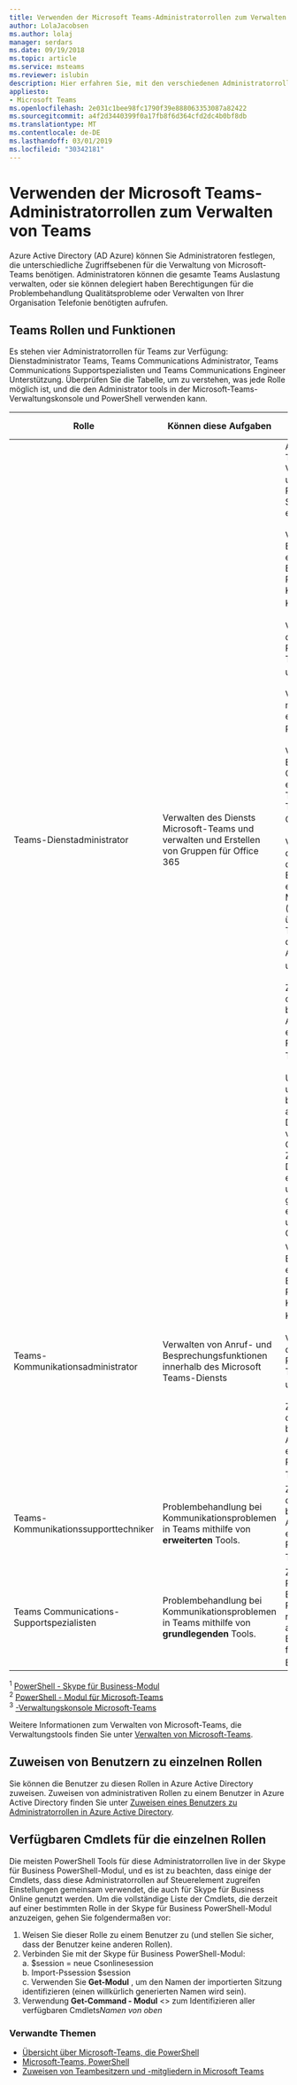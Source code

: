 ```yaml
---
title: Verwenden der Microsoft Teams-Administratorrollen zum Verwalten von Teams
author: LolaJacobsen
ms.author: lolaj
manager: serdars
ms.date: 09/19/2018
ms.topic: article
ms.service: msteams
ms.reviewer: islubin
description: Hier erfahren Sie, mit den verschiedenen Administratorrollen Teams verwalten.
appliesto:
- Microsoft Teams
ms.openlocfilehash: 2e031c1bee98fc1790f39e888063353087a82422
ms.sourcegitcommit: a4f2d3440399f0a17fb8f6d364cfd2dc4b0bf8db
ms.translationtype: MT
ms.contentlocale: de-DE
ms.lasthandoff: 03/01/2019
ms.locfileid: "30342181"
---
```

# <a name="use-microsoft-teams-admin-roles-to-manage-teams"></a>Verwenden der Microsoft Teams-Administratorrollen zum Verwalten von Teams

Azure Active Directory (AD Azure) können Sie Administratoren festlegen, die unterschiedliche Zugriffsebenen für die Verwaltung von Microsoft-Teams benötigen. Administratoren können die gesamte Teams Auslastung verwalten, oder sie können delegiert haben Berechtigungen für die Problembehandlung Qualitätsprobleme oder Verwalten von Ihrer Organisation Telefonie benötigten aufrufen. 

## <a name="teams-roles-and-capabilities"></a>Teams Rollen und Funktionen

Es stehen vier Administratorrollen für Teams zur Verfügung: Dienstadministrator Teams, Teams Communications Administrator, Teams Communications Supportspezialisten und Teams Communications Engineer Unterstützung. Überprüfen Sie die Tabelle, um zu verstehen, was jede Rolle möglich ist, und die den Administrator tools in der Microsoft-Teams-Verwaltungskonsole und PowerShell verwenden kann.

<!-- add Global admin role? -->

| Rolle | Können diese Aufgaben | Können die folgenden Tools zugreifen |
|----- | ------------------ | ------------------------------ |
| Teams-Dienstadministrator | Verwalten des Diensts Microsoft-Teams und verwalten und Erstellen von Gruppen für Office 365 | Alles in der Microsoft-Teams-Verwaltungskonsole und die zugehörigen PowerShell-Steuerelemente, einschließlich:<br><br> Verwalten von Besprechungen, einschließlich Besprechungsanfragen Richtlinien, Konfigurationen und Konferenz Brücken<sup>1,3</sup><br><br> Verwalten von VoIP, darunter den Aufruf von Richtlinien und den Telefon-Zahl Inventar und Zuweisung<sup>1</sup><br><br> Verwalten von messaging, einschließlich Richtlinien<sup>1,3</sup> messaging<br><br> Verwalten von Einstellungen für alle Org geltende, einschließlich Verbund, Teams Upgrade und Teams Clienteinstellungen<sup>1,3</sup><br><br> Verwalten der Teams in der Organisation sowie die zugehörigen Einstellungen, einschließlich des Mitgliedschaftsanbieters (Gruppenmanagement über PowerShell Teammanagement in der Einführung der Administratorportal unterstützt) <sup>23</sup><br><br> Zeigen Sie Profilseite des Benutzers an und beheben Sie Anrufqualität mit erweiterten Problembehandlung Toolset<sup>3</sup> <br><br> Und die Überwachung und Problembehandlung bei Mandanten Anruf in anrufen Quality Dashboard (CQD) verfügbar machen, die Qualität und Zuverlässigkeit von Daten. Neue Berichte erstellen, aktualisieren und Berichte wie gewünscht zu entfernen. Hochladen und Aktualisieren von CQD Daten erstellen |
| Teams-Kommunikationsadministrator | Verwalten von Anruf- und Besprechungsfunktionen innerhalb des Microsoft Teams-Diensts | Verwalten von Besprechungen, einschließlich Besprechungsanfragen Richtlinien, Konfigurationen und Konferenz Brücken<sup>1,3</sup><br><br> Verwalten von VoIP, darunter den Aufruf von Richtlinien und den Telefon-Zahl Inventar und Zuweisung<sup>1</sup><br><br> Zeigen Sie Profilseite des Benutzers an und beheben Sie Anrufqualität mit erweiterten Problembehandlung Toolset<sup>3</sup> |
| Teams-Kommunikationssupporttechniker | Problembehandlung bei Kommunikationsproblemen in Teams mithilfe von **erweiterten** Tools. | Zeigen Sie Profilseite des Benutzers an und beheben Sie Anrufqualität mit erweiterten Problembehandlung Toolset<sup>3</sup> |
| Teams Communications-Supportspezialisten | Problembehandlung bei Kommunikationsproblemen in Teams mithilfe von **grundlegenden** Tools.| Zugriff auf der Profilseite des Benutzers für die Problembehandlung bei ruft in Analytics aufrufen. Kann nur Benutzerinformationen für den gesuchten Benutzer anzeigen.<sup>3</sup>

<sup>1</sup> [PowerShell - Skype für Business-Modul](https://docs.microsoft.com/office365/enterprise/powershell/manage-skype-for-business-online-with-office-365-powershell)<br>
<sup>2</sup> [PowerShell - Modul für Microsoft-Teams](https://www.powershellgallery.com/packages/MicrosoftTeams/)<br>
<sup>3</sup> [-Verwaltungskonsole Microsoft-Teams](https://docs.microsoft.com/microsoftteams/manage-teams-skypeforbusiness-admin-center)
<!-- <sup>4</sup> Azure Active Directory Admin Center <<note that these are going to come later because they’re related to O365 Group management>> 
<sup>5</sup> Microsoft 365 Admin Center <<note that these are going to come later because they’re related to O365 Group management>> 
-->
Weitere Informationen zum Verwalten von Microsoft-Teams, die Verwaltungstools finden Sie unter [Verwalten von Microsoft-Teams](https://docs.microsoft.com/microsoftteams/manage-teams-skypeforbusiness-admin-center).

## <a name="assign-users-to-each-role"></a>Zuweisen von Benutzern zu einzelnen Rollen

Sie können die Benutzer zu diesen Rollen in Azure Active Directory zuweisen. Zuweisen von administrativen Rollen zu einem Benutzer in Azure Active Directory finden Sie unter [Zuweisen eines Benutzers zu Administratorrollen in Azure Active Directory](https://docs.microsoft.com/azure/active-directory/fundamentals/active-directory-users-assign-role-azure-portal).

## <a name="cmdlets-available-for-each-role"></a>Verfügbaren Cmdlets für die einzelnen Rollen

Die meisten PowerShell Tools für diese Administratorrollen live in der Skype für Business PowerShell-Modul, und es ist zu beachten, dass einige der Cmdlets, dass diese Administratorrollen auf Steuerelement zugreifen Einstellungen gemeinsam verwendet, die auch für Skype für Business Online genutzt werden. Um die vollständige Liste der Cmdlets, die derzeit auf einer bestimmten Rolle in der Skype für Business PowerShell-Modul anzuzeigen, gehen Sie folgendermaßen vor:

1. Weisen Sie dieser Rolle zu einem Benutzer zu (und stellen Sie sicher, dass der Benutzer keine anderen Rollen).
2. Verbinden Sie mit der Skype für Business PowerShell-Modul:<br>
   a. $session = neue Csonlinesession<br>
   b. Import-Pssession $session<br>
   c. Verwenden Sie **Get-Modul** , um den Namen der importierten Sitzung identifizieren (einen willkürlich generierten Namen wird sein).<br>
3. Verwendung **Get-Command - Modul** <> zum Identifizieren aller verfügbaren Cmdlets*Namen von oben*

### <a name="related-topics"></a>Verwandte Themen

- [Übersicht über Microsoft-Teams, die PowerShell](teams-powershell-overview.md)
- [Microsoft-Teams, PowerShell](https://docs.microsoft.com/powershell/module/teams/?view=teams-ps)
- [Zuweisen von Teambesitzern und -mitgliedern in Microsoft Teams](https://docs.microsoft.com/microsoftteams/assign-roles-permissions)

